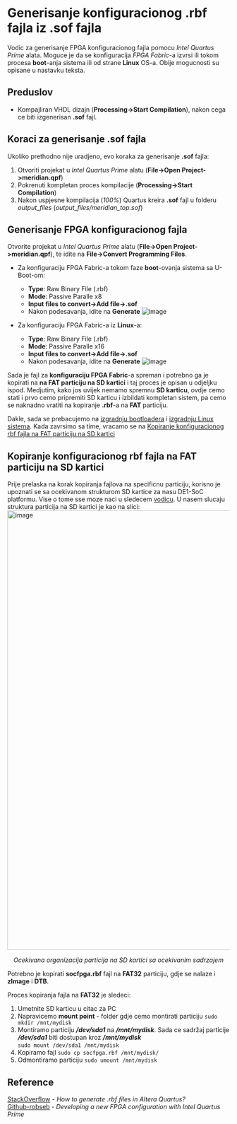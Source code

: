 # Generisanje konfiguracionog .rbf fajla iz .sof fajla

Vodic za generisanje FPGA konfiguracionog fajla pomocu *Intel Quartus Prime* alata. Moguce je da se konfiguracija *FPGA Fabric*-a
izvrsi ili tokom procesa **boot**-anja sistema ili od strane **Linux** OS-a. Obije mogucnosti su opisane u nastavku teksta.

## Preduslov

- Kompajliran VHDL dizajn (**Processing->Start Compilation**), nakon cega ce biti izgenerisan **.sof** fajl.

## Koraci za generisanje .sof fajla

Ukoliko prethodno nije uradjeno, evo koraka za generisanje **.sof** fajla:
1. Otvoriti projekat u *Intel Quartus Prime* alatu (**File->Open Project->meridian.qpf**)
2. Pokrenuti kompletan proces kompilacije (**Processing->Start Compilation**)
3. Nakon uspjesne kompilacija (*100%*) Quartus kreira **.sof** fajl u folderu *output_files* (*output_files/meridian_top.sof*)

## Generisanje FPGA konfiguracionog fajla

Otvorite projekat u *Intel Quartus Prime* alatu (**File->Open Project->meridian.qpf**), te idite na **File->Convert Programming Files**.
- Za konfiguraciju FPGA Fabric-a tokom faze **boot**-ovanja sistema sa U-Boot-om:
    - **Type**: Raw Binary File (.rbf)
    - **Mode**: Passive Paralle x8
    - **Input files to convert->Add file->.sof**
    - Nakon podesavanja, idite na **Generate**
![image](https://github.com/user-attachments/assets/21c7e661-f2a2-48d7-a74e-1f938691d7eb)

- Za konfiguraciju FPGA Fabric-a iz **Linux**-a:
    - **Type**: Raw Binary File (.rbf)
    - **Mode**: Passive Paralle x16
    - **Input files to convert->Add file->.sof**
    - Nakon podesavanja, idite na **Generate**
![image](https://github.com/user-attachments/assets/1f75236a-f734-4ee5-ab87-8b87045ae8be)


Sada je fajl za **konfiguraciju FPGA Fabric**-a spreman i potrebno ga je kopirati na **na FAT particiju na SD kartici** i taj proces je opisan u odjeljku ispod. Medjutim,
kako jos uvijek nemamo spremnu **SD karticu**, ovdje cemo stati i prvo cemo pripremiti SD karticu i izbildati kompletan sistem, pa cemo se naknadno
vratiti na kopiranje **.rbf**-a na **FAT** particiju. 

Dakle, sada se prebacujemo na [izgradnju bootloadera](SPL+U-Boot.md) i [izgradnju Linux sistema](Generisanje_sistema_koriscenjem_Buildroot_alata.md).
Kada zavrsimo sa time, vracamo se na [Kopiranje konfiguracionog rbf fajla na FAT particiju na SD kartici](#kopiranje-konfiguracionog-rbf-fajla-na-fat-particiju-na-sd-kartici)

## Kopiranje konfiguracionog rbf fajla na FAT particiju na SD kartici

Prije prelaska na korak kopiranja fajlova na specificnu particiju, korisno je upoznati se sa ocekivanom strukturom
SD kartice za nasu DE1-SoC platformu. Vise o tome sse moze naci u sledecem [vodicu](bla).
U nasem slucaju struktura particija na SD kartici je kao na slici:</br>
<img width="2514" height="995" alt="image" src="https://github.com/user-attachments/assets/17cf4f84-7979-4ec7-9ef3-997c8783763c" />
<p align="center"><i>Ocekivana organizacija particija na SD kartici sa ocekivanim sadrzajem</i></p>

Potrebno je kopirati **socfpga.rbf** fajl na **FAT32** particiju, gdje se nalaze i **zImage** i **DTB**.

Proces kopiranja fajla na **FAT32** je sledeci:
1. Umetnite SD karticu u citac za PC
2. Napravicemo **mount point** - folder gdje cemo montirati particiju  `sudo mkdir /mnt/mydisk`
3. Montiramo particiju ***/dev/sda1*** na ***/mnt/mydisk***. Sada ce sadržaj particije ***/dev/sda1*** biti dostupan kroz ***/mnt/mydisk***</br>`sudo mount /dev/sda1 /mnt/mydisk`
4. Kopiramo fajl `sudo cp socfpga.rbf /mnt/mydisk/`
5. Odmontiramo particiju `sudo umount /mnt/mydisk`

## Reference
[StackOverflow](https://stackoverflow.com/questions/28799960/how-to-generate-rbf-files-in-altera-quartus) - *How to generate .rbf files in Altera Quartus?* </br>
[Github-robseb](https://github.com/robseb/rsyocto/blob/rsYocto-1.041/doc/guides/6_newFPGAconf.md) - *Developing a new FPGA configuration with Intel Quartus Prime*

